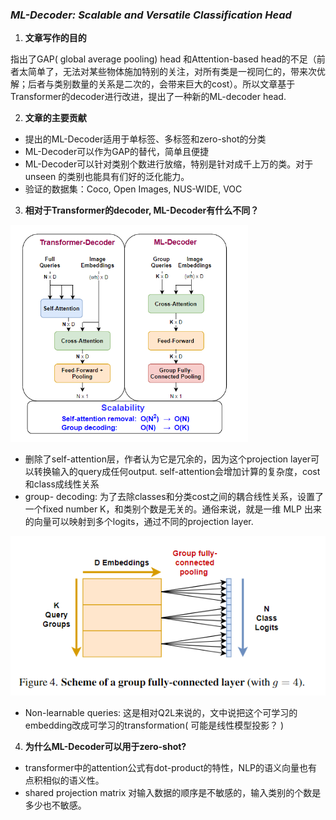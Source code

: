### *ML-Decoder: Scalable and Versatile Classification Head*

1. **文章写作的目的**

指出了GAP( global average pooling) head 和Attention-based head的不足（前者太简单了，无法对某些物体施加特别的关注，对所有类是一视同仁的，带来次优解；后者与类别数量的关系是二次的，会带来巨大的cost）。所以文章基于Transformer的decoder进行改进，提出了一种新的ML-decoder head. 

2. **文章的主要贡献**

- 提出的ML-Decoder适用于单标签、多标签和zero-shot的分类
- ML-Decoder可以作为GAP的替代，简单且便捷
- ML-Decoder可以针对类别个数进行放缩，特别是针对成千上万的类。对于unseen 的类别也能具有们好的泛化能力。
- 验证的数据集：Coco, Open Images, NUS-WIDE, VOC

3. **相对于Transformer的decoder, ML-Decoder有什么不同？**

<img src="assets/image-20221111111219202.png" alt="image-20221111111219202" style="zoom:67%;" />

- 删除了self-attention层，作者认为它是冗余的，因为这个projection layer可以转换输入的query成任何output. self-attention会增加计算的复杂度，cost和class成线性关系
- group- decoding: 为了去除classes和分类cost之间的耦合线性关系，设置了一个fixed number K，和类别个数是无关的。通俗来说，就是一维 MLP 出来的向量可以映射到多个logits，通过不同的projection layer. 

![image-20221114200650289](assets/image-20221114200650289.png)

- Non-learnable queries: 这是相对Q2L来说的，文中说把这个可学习的embedding改成可学习的transformation( 可能是线性模型投影？ )

4. **为什么ML-Decoder可以用于zero-shot?** 

- transformer中的attention公式有dot-product的特性，NLP的语义向量也有点积相似的语义性。
- shared projection matrix 对输入数据的顺序是不敏感的，输入类别的个数是多少也不敏感。